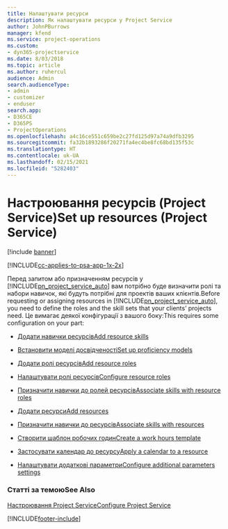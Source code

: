 ```yaml
---
title: Налаштувати ресурси
description: Як налаштувати ресурси у Project Service
author: JohnPBurrows
manager: kfend
ms.service: project-operations
ms.custom:
- dyn365-projectservice
ms.date: 8/03/2018
ms.topic: article
ms.author: ruhercul
audience: Admin
search.audienceType:
- admin
- customizer
- enduser
search.app:
- D365CE
- D365PS
- ProjectOperations
ms.openlocfilehash: a4c16ce551c659be2c27fd125d97a74a9dfb3295
ms.sourcegitcommit: fa32b1893286f20271fa4ec4be8fc68bd135f53c
ms.translationtype: HT
ms.contentlocale: uk-UA
ms.lasthandoff: 02/15/2021
ms.locfileid: "5282403"
---
```

# <a name="set-up-resources-project-service"></a><span data-ttu-id="b5acf-103">Настроювання ресурсів (Project Service)</span><span class="sxs-lookup"><span data-stu-id="b5acf-103">Set up resources (Project Service)</span></span>

[!include [banner](../includes/psa-now-project-operations.md)]

[!INCLUDE[cc-applies-to-psa-app-1x-2x](../includes/cc-applies-to-psa-app-1x-2x.md)]

<span data-ttu-id="b5acf-104">Перед запитом або призначенням ресурсів у [!INCLUDE[pn_project_service_auto](../includes/pn-project-service-auto.md)] вам потрібно буде визначити ролі та набори навичок, які будуть потрібні для проектів ваших клієнтів.</span><span class="sxs-lookup"><span data-stu-id="b5acf-104">Before requesting or assigning resources in [!INCLUDE[pn_project_service_auto](../includes/pn-project-service-auto.md)], you need to define the roles and the skill sets that your clients’ projects need.</span></span> <span data-ttu-id="b5acf-105">Це вимагає деякої конфігурації з вашого боку:</span><span class="sxs-lookup"><span data-stu-id="b5acf-105">This requires some configuration on your part:</span></span>  
  
-   [<span data-ttu-id="b5acf-106">Додати навички ресурсів</span><span class="sxs-lookup"><span data-stu-id="b5acf-106">Add resource skills</span></span>](../psa/add-resource-skills.md)  
  
-   [<span data-ttu-id="b5acf-107">Встановити моделі досвідченості</span><span class="sxs-lookup"><span data-stu-id="b5acf-107">Set up proficiency models</span></span>](../psa/set-up-proficiency-models.md)  
  
-   [<span data-ttu-id="b5acf-108">Додати ролі ресурсів</span><span class="sxs-lookup"><span data-stu-id="b5acf-108">Add resource roles</span></span>](../psa/add-resource-roles.md)  
  
-   [<span data-ttu-id="b5acf-109">Налаштувати ролі ресурсів</span><span class="sxs-lookup"><span data-stu-id="b5acf-109">Configure resource roles</span></span>](../psa/configure-resource-roles.md)  
  
-   [<span data-ttu-id="b5acf-110">Призначити навички до ролей ресурсів</span><span class="sxs-lookup"><span data-stu-id="b5acf-110">Associate skills with resource roles</span></span>](../psa/associate-skills-with-resource-roles.md)  
  
-   [<span data-ttu-id="b5acf-111">Додати ресурси</span><span class="sxs-lookup"><span data-stu-id="b5acf-111">Add resources</span></span>](../psa/add-resources.md)  
  
-   [<span data-ttu-id="b5acf-112">Призначити навички до ресурсів</span><span class="sxs-lookup"><span data-stu-id="b5acf-112">Associate skills with resources</span></span>](../psa/associate-skills-with-resources.md)  
  
-   [<span data-ttu-id="b5acf-113">Створити шаблон робочих годин</span><span class="sxs-lookup"><span data-stu-id="b5acf-113">Create a work hours template</span></span>](../psa/create-work-hours-template.md)  
  
-   [<span data-ttu-id="b5acf-114">Застосувати календар до ресурсу</span><span class="sxs-lookup"><span data-stu-id="b5acf-114">Apply a calendar to a resource</span></span>](../psa/apply-calendar-resource.md)  
  
-   [<span data-ttu-id="b5acf-115">Налаштувати додаткові параметри</span><span class="sxs-lookup"><span data-stu-id="b5acf-115">Configure additional parameters settings</span></span>](../psa/configure-additional-parameters-settings.md)  
  
### <a name="see-also"></a><span data-ttu-id="b5acf-116">Статті за темою</span><span class="sxs-lookup"><span data-stu-id="b5acf-116">See Also</span></span>  
 [<span data-ttu-id="b5acf-117">Настроювання Project Service</span><span class="sxs-lookup"><span data-stu-id="b5acf-117">Configure Project Service</span></span>](../psa/configure.md)


[!INCLUDE[footer-include](../includes/footer-banner.md)]
